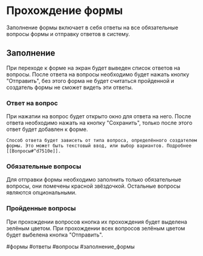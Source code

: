 # Прохождение формы

Заполнение формы включает в себя ответы на все обязательные вопросы формы и отправку ответов в систему.

## Заполнение

При переходе к форме на экран будет выведен список ответов на вопросы. После ответа на вопросы необходимо будет нажать кнопку "Отправить", без этого форма не будет считаться пройденной и создатель формы не сможет видеть эти ответы.

### Ответ на вопрос

При нажатии на вопрос будет открыто окно для ответа на него. После ответа необходимо нажать на кнопку "Сохранить", только после этого ответ будет добавлен к форме.

	Способ ответа будет зависеть от типа вопроса, определённого создателем формы. Это может быть текстовый ввод, или выбор вариантов. Подробнее [[Вопросы#^d7510e]].

### Обязательные вопросы

Для отправки формы необходимо заполнить только обязательные вопросы, они помечены красной звёздочкой. Остальные вопросы являются опциональными.

### Пройденные вопросы

При прохождении вопросов кнопка их прохождения будет выделена зелёным цветом. При прохождении всех вопросов зелёным цветом будет выбелена кнопка "Отправить".

#формы #ответы #вопросы #заполнение_формы 